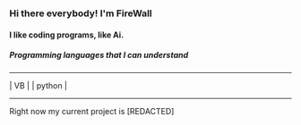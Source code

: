 ### Hi there everybody! I'm FireWall
#### I like coding programs, like Ai.
##### Programming languages that I can understand
_______________
| VB          |
| python      |
_______________
Right now my current project is [REDACTED]

